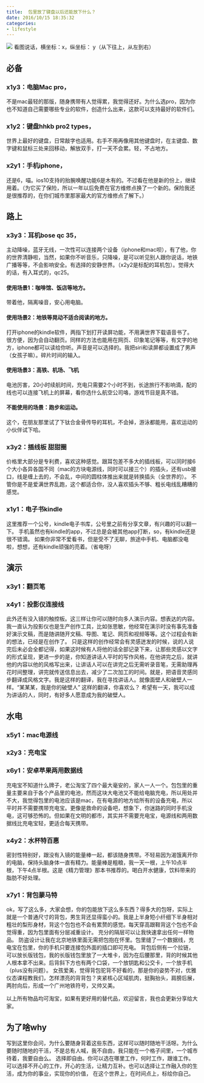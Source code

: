 ```yaml
---
title:  包里放了键盘以后还能放下什么？
date: 2016/10/15 18:35:32
categories: 
- lifestyle
---
```


![][image-1]
看图说话，横坐标：x，纵坐标： y（从下往上，从左到右）

## 必备
### x1y3：**电脑Mac pro**，
不是mac最轻的那版，随身携带有人觉得累，我觉得还好。为什么选pro，因为你也不知道自己需要哪些专业的软件，创造什么出来，这款可以支持最好的软件们。

### x1y2：**键盘hhkb pro2 types**，
世界上最好的键盘，日常敲字也适用。右手不用再像用其他键盘时，在主键盘、数字键和鼠标三处来回移动，解放双手，打一天不会累。轻，不占地方。

### x2y1：**手机iphone**，
还是6，喵。ios10支持的抬腕唤醒功能6是木有的。不过看在他是新的份上，继续用着。（为它买了保险，所以一年以后免费在官方维修点换了一个新的。保险我还是很推荐的，在你们城市里那家最大的官方维修点了解下。）

## 路上
### x3y3：**耳机bose qc 35**，
主动降噪，蓝牙无线，一次性可以连接两个设备（iphone和mac呗），有了他，你的世界清静啦，当然，如果你不听音乐，只降噪，是可以听见别人跟你说话，地铁广播等等，不会影响安全。有选择的安静世界。（x2y2是标配的耳机包）。觉得大的话，有入耳式的，qc25。
#### 使用场景1：咖啡馆、饭店等地方。
带着他，隔离噪音，安心用电脑。
#### 使用场景2：地铁等晃动不适合阅读的地方。
打开iphone的kindle软件，两指下划打开读屏功能，不用满世界下载语音书了。很方便，因为会自动翻页。同样的方法也能用在网页、印象笔记等等，有文字的地方，iphone都可以读给你听。声音是可以选择的。我把siri和读屏都设置成了男声（女孩子嘛）。碎片时间的输入。
#### 使用场景3：高铁、机场、飞机
电池厉害，20小时续航时间，充电只需要2个小时不到，长途旅行不影响滴，配的线也可以连接飞机上的屏幕，看你选什么航空公司咯，游戏节目是真不错。
#### 不能使用的场景：跑步和运动。
这个，在朋友那里试了下钛合金骨传导的耳机，不会掉，游泳都能用，喜欢运动的小伙伴试下哈。

### x3y2：**插线板 甜甜圈**
价格里大部分是专利费，喜欢这种感觉。跟耳包差不多大的插线板，可以同时接6个大小各异各国不同（mac的方块电源线，同时可以接三个）的插头，还有usb接口，线是缠上去的，不会乱，中间的圆柱体推出来就是转换插头（全世界的）。
不管你是不是爱满世界乱跑，这个都适合你，没人喜欢插头不够、粗长电线乱糟糟的感觉。

### x1y1：**电子书kindle**
这里推荐一个公号，kindle电子书库，公号里之前有分享文章，有兴趣的可以翻一下。
手机虽然也有kindle的app，不过总是会被其他app打断，so，有kindle还是很不错滴。
如果你非常不爱看书，但是受不了无聊，旅途中手机、电脑都没电啦，想想，还有kindle顽强的亮着。（省电呀） 

## 演示
### x3y1：**翻页笔**

### x4y1：**投影仪连接线**
此外还有没入镜的触控板。这三样让你可以随时向多人演示内容。想表达的内容。我一直认为投影仪也是生产创作工具，比如张思敏，他经常在演示时没有事先准备好演示文稿，而是随讲随开文稿、导图、笔记、网页和视频等等。这个过程会有新的想法，已经是在创作了。
只是这样的创作经常会有灵感迸发的时候，说的人说完后未必会全都记得，如果这时候有人将他的话全部记录下来，让那些灵感以文字的形式呈现，更进一步的是，你知道讲话人平时的写作风格，在他讲完之后，就讲他的内容以他的风格写出来，让讲话人可以在讲完之后无需听录音笔，无需助理再花时间整理，讲完就传送信息出去，减少了二次加工的时间。就是，把语音灵感同步翻译成风格文字。我是这样的翻译，我在寻找讲话人。就像面壁人和破壁人一样。“某某某，我是你的破壁人”
这样的翻译，你喜欢么？
希望有一天，我可以成为讲话的人，同时，有好多人愿意成为我的破壁人。

## 水电
### x5y1：**mac电源线**

### x2y3：**充电宝**

### x6y1：**安卓苹果两用数据线**
充电宝不知道什么牌子，老公淘宝了四个最大毫安的，家人一人一个。包包里的重量主要来自于各个产品里的电池，然而这块大电池又不能给电脑充电，所以用处并不大，我觉得包里的电池应该是mac，在有电源的地方给所有的设备充电，所以平时并不需要携带充电宝。更像是救命的设备吧，想象下，你迷路的同时手机没电，这可够恐怖的。但如果在文明的都市，其实并不需要充电宝，电源线和两用数据线比充电宝轻，更适合每天携带。

### x4y2：**水杯特百惠**
密封性特别好，跟没有入镜的能量棒一起，都该随身携带。不轻易因为渴饿离开你的电脑，保持头脑身体一直有精力。能量棒是粗粮，我一天一根，上午10点半根，下午4点半根。这是《精力管理》那本书推荐的。喝白开水健康，饮料带来的脂肪不好处理。

### x7y1：**背包蒙马特**
ok，写了这么多，大家会想，你的包能放下这么多东西？得多大的包呀，实际上就是一个普通尺寸的背包，男生背还显得蛮小的。我是上半身短小纤细下半身相对粗壮的梨形身材，背这个包包也不会有累赘的感觉。每天穿高跟鞋背这个包也不会觉得重，因为包里面有分层减重设计。
充分的隔层可以让我快速拿出任何一样物品。
防盗设计让我在北京地铁里面无需把包抱在怀里。包里缝了一个数据线，充电宝在包里，你的手机只要连接包外面的插口即可充电。
背包后侧有一个拉链，可以放长版钱包，我的长版钱包里放了一大堆卡，因为在后腰那里，背的时候其他人根本拿不出来。后背斜下方也有两个口袋，一个放钥匙和公交卡，一个放手机（plus没有问题）。
女孩爱美，觉得背包驼背不好看的，那是你的姿势不对，优雅仪态课程教我们，怎样漂亮的背背包？夹紧核心区域肌肉，挺胸抬头，肩膀后展，两肘向后，形成一个广州地铁符号，又帅又美。


以上所有物品均可淘宝，如果有更好用的替代品，欢迎留言，我也会更新分享给大家。

## 为了啥why

写到这里你会问，为什么要随身背着这些东西，这样可以随时随地干活呀。为什么要随时随地的干活，不是总有人喊，我不自由，我只能在一个格子间里，一个城市待着，我要自由么。
选择即自由。你可以选在哪里工作，何时工作，跟谁工作。可以选择不开心的工作，开心的生活，让精力互补。也可以选择让工作融入你的生活，成为你的事业，实现你的价值， 在这个世界上，在时间点上，标绘你自己。

[image-1]:	http://upload-images.jianshu.io/upload_images/2059688-7b2b775192b49ace.jpg?imageMogr2/auto-orient/strip%7CimageView2/2/w/1240